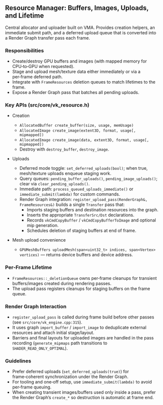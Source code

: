 ## Resource Manager: Buffers, Images, Uploads, and Lifetime

Central allocator and uploader built on VMA. Provides creation helpers, an immediate submit path, and a deferred upload queue that is converted into a Render Graph transfer pass each frame.

### Responsibilities

- Create/destroy GPU buffers and images (with mapped memory for CPU‑to‑GPU when requested).
- Stage and upload mesh/texture data either immediately or via a per‑frame deferred path.
- Integrate with `FrameResources` deletion queues to match lifetimes to the frame.
- Expose a Render Graph pass that batches all pending uploads.

### Key APIs (src/core/vk_resource.h)

- Creation
  - `AllocatedBuffer create_buffer(size, usage, memUsage)`
  - `AllocatedImage create_image(extent3D, format, usage[, mipmapped])`
  - `AllocatedImage create_image(data, extent3D, format, usage[, mipmapped])`
  - Destroy with `destroy_buffer`, `destroy_image`.

- Uploads
  - Deferred mode toggle: `set_deferred_uploads(bool)`; when true, mesh/texture uploads enqueue staging work.
  - Query queues: `pending_buffer_uploads()`, `pending_image_uploads()`; clear via `clear_pending_uploads()`.
  - Immediate path: `process_queued_uploads_immediate()` or `immediate_submit(lambda)` for custom commands.
  - Render Graph integration: `register_upload_pass(RenderGraph&, FrameResources&)` builds a single `Transfer` pass that:
    - Imports staging buffers and destination resources into the graph.
    - Inserts the appropriate `TransferSrc/Dst` declarations.
    - Records `vkCmdCopyBuffer` / `vkCmdCopyBufferToImage` and optional mip generation.
    - Schedules deletion of staging buffers at end of frame.

- Mesh upload convenience
  - `GPUMeshBuffers uploadMesh(span<uint32_t> indices, span<Vertex> vertices)` — returns device buffers and device address.

### Per‑Frame Lifetime

- `FrameResources::_deletionQueue` owns per‑frame cleanups for transient buffers/images created during rendering passes.
- The upload pass registers cleanups for staging buffers on the frame queue.

### Render Graph Interaction

- `register_upload_pass` is called during frame build before other passes (see `src/core/vk_engine.cpp:315`).
- It uses graph `import_buffer` / `import_image` to deduplicate external resources and attach initial stage/layout.
- Barriers and final layouts for uploaded images are handled in the pass recording (`generate_mipmaps` path transitions to `SHADER_READ_ONLY_OPTIMAL`).

### Guidelines

- Prefer deferred uploads (`set_deferred_uploads(true)`) for frame‑coherent synchronization under the Render Graph.
- For tooling and one‑off setup, use `immediate_submit(lambda)` to avoid per‑frame queuing.
- When creating transient images/buffers used only inside a pass, prefer the Render Graph’s `create_*` so destruction is automatic at frame end.

